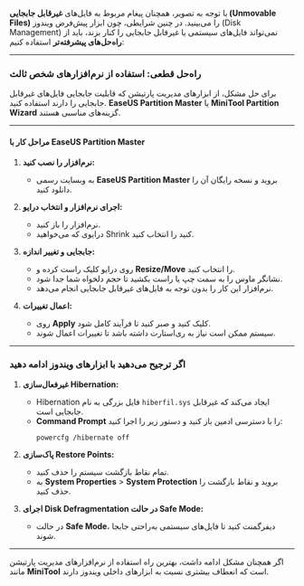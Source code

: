 با توجه به تصویر، همچنان پیغام مربوط به فایل‌های **غیرقابل جابجایی (Unmovable Files)** را می‌بینید. در چنین شرایطی، چون ابزار پیش‌فرض ویندوز (Disk Management) نمی‌تواند فایل‌های سیستمی یا غیرقابل جابجایی را کنار بزند، باید از **راه‌حل‌های پیشرفته‌تر** استفاده کنیم:

---

### **راه‌حل قطعی: استفاده از نرم‌افزارهای شخص ثالث**
برای حل مشکل، از ابزارهای مدیریت پارتیشن که قابلیت جابجایی فایل‌های غیرقابل جابجایی را دارند استفاده کنید. **EaseUS Partition Master** یا **MiniTool Partition Wizard** گزینه‌های مناسبی هستند.

---

#### **مراحل کار با EaseUS Partition Master**  
1. **نرم‌افزار را نصب کنید:**
   - به وبسایت رسمی **EaseUS Partition Master** بروید و نسخه رایگان آن را دانلود کنید.

2. **اجرای نرم‌افزار و انتخاب درایو:**
   - نرم‌افزار را باز کنید.
   - درایوی که می‌خواهید Shrink کنید را انتخاب کنید.

3. **جابجایی و تغییر اندازه:**
   - روی درایو کلیک راست کرده و **Resize/Move** را انتخاب کنید.
   - نشانگر ماوس را به سمت چپ یا راست بکشید تا حجم دلخواه شما جدا شود.
   - نرم‌افزار این کار را بدون توجه به فایل‌های غیرقابل جابجایی انجام می‌دهد.

4. **اعمال تغییرات:**
   - روی **Apply** کلیک کنید و صبر کنید تا فرآیند کامل شود.
   - سیستم ممکن است نیاز به ری‌استارت داشته باشد تا تغییرات اعمال شوند.

---

### **اگر ترجیح می‌دهید با ابزارهای ویندوز ادامه دهید**  
1. **غیرفعال‌سازی Hibernation:**
   - Hibernation فایل بزرگی به نام `hiberfil.sys` ایجاد می‌کند که غیرقابل جابجایی است.
   - **Command Prompt** را با دسترسی ادمین باز کنید و دستور زیر را اجرا کنید:
     ```
     powercfg /hibernate off
     ```

2. **پاک‌سازی Restore Points:**
   - تمام نقاط بازگشت سیستم را حذف کنید.
   - به **System Properties** > **System Protection** بروید و نقاط بازگشت را حذف کنید.

3. **اجرای Disk Defragmentation در حالت Safe Mode:**
   - در حالت **Safe Mode**، دیفرگمنت کنید تا فایل‌های سیستمی به‌راحتی جابجا شوند.

---

اگر همچنان مشکل ادامه داشت، بهترین راه استفاده از نرم‌افزارهای مدیریت پارتیشن مانند **MiniTool** است که انعطاف بیشتری نسبت به ابزارهای داخلی ویندوز دارند.
